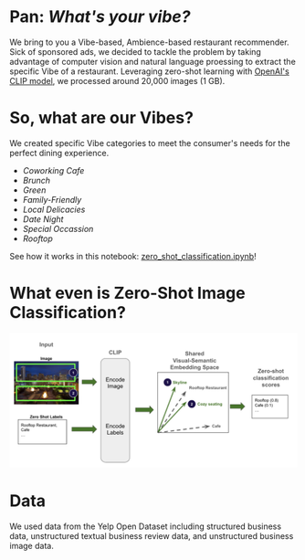 # Pan: *What's your vibe?*

We bring to you a Vibe-based, Ambience-based restaurant recommender. Sick of sponsored ads, we decided to tackle the problem by taking advantage of computer vision and natural language proessing to extract the specific Vibe of a restaurant. Leveraging zero-shot learning with [OpenAI's CLIP model](https://openai.com/research/clip), we processed around 20,000 images (1 GB).

# So, what are our Vibes?
We created specific Vibe categories to meet the consumer's needs for the perfect dining experience.

- *Coworking Cafe*
- *Brunch*
- *Green*
- *Family-Friendly*
- *Local Delicacies*
- *Date Night*
- *Special Occassion*
- *Rooftop*

See how it works in this notebook: [zero_shot_classification.ipynb](https://github.com/samuelcampione/zero_shot_learning_restaurant_data/blob/main/zero_shot_classification.ipynb)!

# What even is Zero-Shot Image Classification?

![](https://github.com/samuelcampione/zero_shot_learning_restaurant_data/blob/main/zero_shot_diagram.png "Screenshot")


# Data 

We used data from the Yelp Open Dataset including structured business data, unstructured textual business review data, and unstructured business image data.
